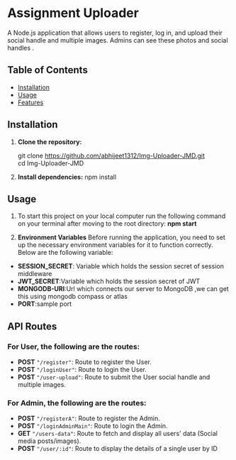 # Assignment Uploader 
A Node.js application that allows users to register, log in, and upload their social handle and multiple images. Admins can see these photos and social handles .  


## Table of Contents  

- [Installation](#installation)  
- [Usage](#usage)  
- [Features](#features)  


## Installation  

1. **Clone the repository:**  

  
   git clone https://github.com/abhijeet1312/Img-Uploader-JMD.git  
   cd Img-Uploader-JMD
2. **Install dependencies:**
     npm install

## Usage
 1. To start this project on your local computer run the following command on your terminal after moving to the root directory:
    **npm start**
 
   2. **Environment Variables**
Before running the application, you need to set up the necessary environment variables for it to function correctly. Below are the following  variable:


- **SESSION_SECRET**: Variable which holds the session secret of session middleware
- **JWT_SECRET**:Variable which holds the session secret of JWT
- **MONGODB-URI**:Url which connects our server to MongoDB ,we can get this using mongodb compass or atlas
- **PORT**:sample port
## API Routes  

### For **User**, the following are the routes:  
- **POST** `"/register"`: Route to register the User.  
- **POST** `"/loginUser"`: Route to login the User.  
- **POST** `"/user-upload"`: Route to submit the User social handle and multiple images.  
 

### For **Admin**, the following are the routes:  
- **POST** `"/registerA"`: Route to register the Admin.  
- **POST** `"/loginAdminMain"`: Route to login the Admin.  
- **GET** `"/users-data"`: Route to fetch and display all users' data (Social media posts/images).  
- **POST** `"/user/:id"`: Route to display the details of a single user by ID 

   
    
   
